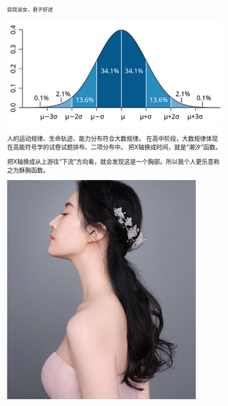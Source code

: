     窈窕淑女，君子好逑

![IMAGE](Standard_deviation_diagram_micro.svg)

人的运动规律、生命轨迹、能力分布符合大数规律。
在高中阶段，大数规律体现在高能符号学的试卷试题排布、二项分布中。
把X轴换成时间，就是“潮汐”函数。

把X轴换成从上游往“下流”方向看，就会发现这是一个胸部。所以我个人更乐意称之为酥胸函数。

![IMAGE](刘亦菲.png)